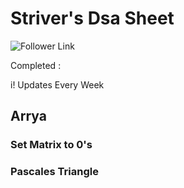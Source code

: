 
# Striver's Dsa Sheet

![Follower Link](https://takeuforward.org/interviews/strivers-sde-sheet-top-coding-interview-problems)

Completed :

i! Updates Every Week

## Arrya

### Set Matrix to 0's
### Pascales Triangle
